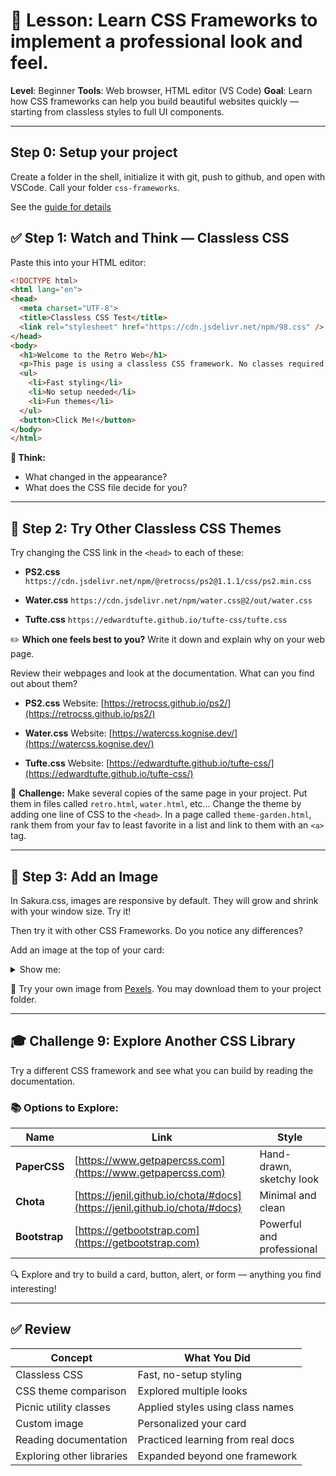 # 🎨 Lesson: Learn CSS Frameworks to implement a professional look and feel.

**Level**: Beginner
**Tools**: Web browser, HTML editor (VS Code)
**Goal**: Learn how CSS frameworks can help you build beautiful websites quickly — starting from classless styles to full UI components.

---

## Step 0: Setup your project 

Create a folder in the shell, initialize it with git, push to github, and open with VSCode. Call your folder `css-frameworks`.

See the [guide for details](../../../resources/skill-guides/start-project.md)

## ✅ Step 1: Watch and Think — Classless CSS

Paste this into your HTML editor:

```html
<!DOCTYPE html>
<html lang="en">
<head>
  <meta charset="UTF-8">
  <title>Classless CSS Test</title>
  <link rel="stylesheet" href="https://cdn.jsdelivr.net/npm/98.css" />
</head>
<body>
  <h1>Welcome to the Retro Web</h1>
  <p>This page is using a classless CSS framework. No classes required!</p>
  <ul>
    <li>Fast styling</li>
    <li>No setup needed</li>
    <li>Fun themes</li>
  </ul>
  <button>Click Me!</button>
</body>
</html>
```

**🧪 Think:**

* What changed in the appearance?
* What does the CSS file decide for you?

---

## 🎨 Step 2: Try Other Classless CSS Themes

Try changing the CSS link in the `<head>` to each of these:

* **PS2.css**
  `https://cdn.jsdelivr.net/npm/@retrocss/ps2@1.1.1/css/ps2.min.css`

* **Water.css**
  `https://cdn.jsdelivr.net/npm/water.css@2/out/water.css`

* **Tufte.css**
  `https://edwardtufte.github.io/tufte-css/tufte.css`

✏️ **Which one feels best to you?** Write it down and explain why on your web page.

Review their webpages and look at the documentation. What can you find out about them?

* **PS2.css**
  Website: [https://retrocss.github.io/ps2/](https://retrocss.github.io/ps2/)

* **Water.css**
  Website: [https://watercss.kognise.dev/](https://watercss.kognise.dev/)

* **Tufte.css**
  Website: [https://edwardtufte.github.io/tufte-css/](https://edwardtufte.github.io/tufte-css/)

💪 **Challenge:** Make several copies of the same page in your project. Put them in files called `retro.html`, `water.html`, etc... Change the theme by adding one line of CSS to the `<head>`. In a page called `theme-garden.html`, rank them from your fav to least favorite in a list and link to them with an `<a>` tag.

---


## 🧱 Step 3: Add an Image

In Sakura.css, images are responsive by default. They will grow and shrink with your window size. Try it!

Then try it with other CSS Frameworks. Do you notice any differences?

Add an image at the top of your card:</summary>

<details>
<summary>Show me:</summary>

<pre><code>  &lt;img src=&quot;https://images.pexels.com/photos/1108099/pexels-photo-1108099.jpeg&quot;&gt;</code></pre>
</details>

🧪 Try your own image from [Pexels](https://www.pexels.com). You may download them to your project folder.

---

## 🎓 Challenge 9: Explore Another CSS Library

Try a different CSS framework and see what you can build by reading the documentation.

### 📚 Options to Explore:

| Name          | Link                                                                       | Style                     |
| ------------- | -------------------------------------------------------------------------- | ------------------------- |
| **PaperCSS**  | [https://www.getpapercss.com](https://www.getpapercss.com)                 | Hand-drawn, sketchy look  |
| **Chota**     | [https://jenil.github.io/chota/#docs](https://jenil.github.io/chota/#docs) | Minimal and clean         |
| **Bootstrap** | [https://getbootstrap.com](https://getbootstrap.com)                       | Powerful and professional |

🔍 Explore and try to build a card, button, alert, or form — anything you find interesting!

---

## ✅ Review

| Concept                   | What You Did                       |
| ------------------------- | ---------------------------------- |
| Classless CSS             | Fast, no-setup styling             |
| CSS theme comparison      | Explored multiple looks            |
| Picnic utility classes    | Applied styles using class names   |
| Custom image              | Personalized your card             |
| Reading documentation     | Practiced learning from real docs  |
| Exploring other libraries | Expanded beyond one framework      |
